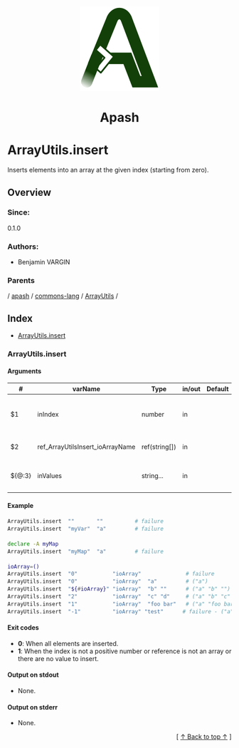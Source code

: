 
<div align='center' id='apash-top'>
  <a href='https://github.com/hastec-fr/apash'>
    <img alt='apash-logo' src='../../../../../../../assets/apash-logo.svg'/>
  </a>

  # Apash
</div>

# ArrayUtils.insert

Inserts elements into an array at the given index (starting from zero).

## Overview

### Since:
0.1.0

### Authors:
* Benjamin VARGIN

### Parents
<!-- apash.parentBegin -->
[](../../../../.md) / [apash](../../../apash.md) / [commons-lang](../../commons-lang.md) / [ArrayUtils](../ArrayUtils.md) / 
<!-- apash.parentEnd -->

## Index

* [ArrayUtils.insert](#arrayutilsinsert)

### ArrayUtils.insert

#### Arguments
| #      | varName        | Type          | in/out   | Default    | Description                          |
|--------|----------------|---------------|----------|------------|--------------------------------------|
| $1     | inIndex        | number        | in       |            | Positive index of the array to insert values. |
| $2     | ref_ArrayUtilsInsert_ioArrayName    | ref(string[]) | in       |            | Name of the array to modify.                  |
| ${@:3} | inValues       | string...     | in       |            | Values to insert at the indicated index.      |

#### Example
```bash
ArrayUtils.insert  ""       ""          # failure
ArrayUtils.insert  "myVar"  "a"         # failure

declare -A myMap
ArrayUtils.insert  "myMap"  "a"         # failure

ioArray=()
ArrayUtils.insert  "0"           "ioArray"              # failure
ArrayUtils.insert  "0"           "ioArray"  "a"         # ("a")
ArrayUtils.insert  "${#ioArray}" "ioArray"  "b" ""      # ("a" "b" "")
ArrayUtils.insert  "2"           "ioArray"  "c" "d"     # ("a" "b" "c" "d" "")
ArrayUtils.insert  "1"           "ioArray"  "foo bar"   # ("a" "foo bar" "b" "c" "d" "")
ArrayUtils.insert  "-1"          "ioArray" "test"      # failure - ("a" "foo bar" "b" "c" "d" "")
```

#### Exit codes

* **0**: When all elements are inserted.
* **1**: When the index is not a positive number or reference is not an array or there are no value to insert.

#### Output on stdout

* None.

#### Output on stderr

* None.


  <div align='right'>[ <a href='#apash-top'>↑ Back to top ↑</a> ]</div>

